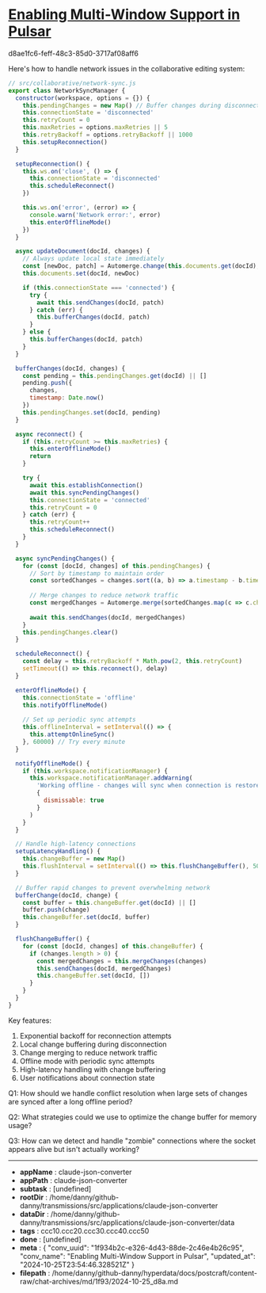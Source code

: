 # [Enabling Multi-Window Support in Pulsar](https://claude.ai/chat/1f934b2c-e326-4d43-88de-2c46e4b26c95)

d8ae1fc6-feff-48c3-85d0-3717af08aff6

 Here's how to handle network issues in the collaborative editing system:

```javascript
// src/collaborative/network-sync.js
export class NetworkSyncManager {
  constructor(workspace, options = {}) {
    this.pendingChanges = new Map() // Buffer changes during disconnect
    this.connectionState = 'disconnected'
    this.retryCount = 0
    this.maxRetries = options.maxRetries || 5
    this.retryBackoff = options.retryBackoff || 1000
    this.setupReconnection()
  }

  setupReconnection() {
    this.ws.on('close', () => {
      this.connectionState = 'disconnected'
      this.scheduleReconnect()
    })

    this.ws.on('error', (error) => {
      console.warn('Network error:', error)
      this.enterOfflineMode()
    })
  }

  async updateDocument(docId, changes) {
    // Always update local state immediately
    const [newDoc, patch] = Automerge.change(this.documents.get(docId), changes)
    this.documents.set(docId, newDoc)

    if (this.connectionState === 'connected') {
      try {
        await this.sendChanges(docId, patch)
      } catch (err) {
        this.bufferChanges(docId, patch)
      }
    } else {
      this.bufferChanges(docId, patch)
    }
  }

  bufferChanges(docId, changes) {
    const pending = this.pendingChanges.get(docId) || []
    pending.push({
      changes,
      timestamp: Date.now()
    })
    this.pendingChanges.set(docId, pending)
  }

  async reconnect() {
    if (this.retryCount >= this.maxRetries) {
      this.enterOfflineMode()
      return
    }

    try {
      await this.establishConnection()
      await this.syncPendingChanges()
      this.connectionState = 'connected'
      this.retryCount = 0
    } catch (err) {
      this.retryCount++
      this.scheduleReconnect()
    }
  }

  async syncPendingChanges() {
    for (const [docId, changes] of this.pendingChanges) {
      // Sort by timestamp to maintain order
      const sortedChanges = changes.sort((a, b) => a.timestamp - b.timestamp)
      
      // Merge changes to reduce network traffic
      const mergedChanges = Automerge.merge(sortedChanges.map(c => c.changes))
      
      await this.sendChanges(docId, mergedChanges)
    }
    this.pendingChanges.clear()
  }

  scheduleReconnect() {
    const delay = this.retryBackoff * Math.pow(2, this.retryCount)
    setTimeout(() => this.reconnect(), delay)
  }

  enterOfflineMode() {
    this.connectionState = 'offline'
    this.notifyOfflineMode()
    
    // Set up periodic sync attempts
    this.offlineInterval = setInterval(() => {
      this.attemptOnlineSync()
    }, 60000) // Try every minute
  }

  notifyOfflineMode() {
    if (this.workspace.notificationManager) {
      this.workspace.notificationManager.addWarning(
        'Working offline - changes will sync when connection is restored',
        {
          dismissable: true
        }
      )
    }
  }

  // Handle high-latency connections
  setupLatencyHandling() {
    this.changeBuffer = new Map()
    this.flushInterval = setInterval(() => this.flushChangeBuffer(), 50)
  }

  // Buffer rapid changes to prevent overwhelming network
  bufferChange(docId, change) {
    const buffer = this.changeBuffer.get(docId) || []
    buffer.push(change)
    this.changeBuffer.set(docId, buffer)
  }

  flushChangeBuffer() {
    for (const [docId, changes] of this.changeBuffer) {
      if (changes.length > 0) {
        const mergedChanges = this.mergeChanges(changes)
        this.sendChanges(docId, mergedChanges)
        this.changeBuffer.set(docId, [])
      }
    }
  }
}
```

Key features:
1. Exponential backoff for reconnection attempts
2. Local change buffering during disconnection
3. Change merging to reduce network traffic
4. Offline mode with periodic sync attempts
5. High-latency handling with change buffering
6. User notifications about connection state

Q1: How should we handle conflict resolution when large sets of changes are synced after a long offline period?

Q2: What strategies could we use to optimize the change buffer for memory usage?

Q3: How can we detect and handle "zombie" connections where the socket appears alive but isn't actually working?

---

* **appName** : claude-json-converter
* **appPath** : claude-json-converter
* **subtask** : [undefined]
* **rootDir** : /home/danny/github-danny/transmissions/src/applications/claude-json-converter
* **dataDir** : /home/danny/github-danny/transmissions/src/applications/claude-json-converter/data
* **tags** : ccc10.ccc20.ccc30.ccc40.ccc50
* **done** : [undefined]
* **meta** : {
  "conv_uuid": "1f934b2c-e326-4d43-88de-2c46e4b26c95",
  "conv_name": "Enabling Multi-Window Support in Pulsar",
  "updated_at": "2024-10-25T23:54:46.328521Z"
}
* **filepath** : /home/danny/github-danny/hyperdata/docs/postcraft/content-raw/chat-archives/md/1f93/2024-10-25_d8a.md